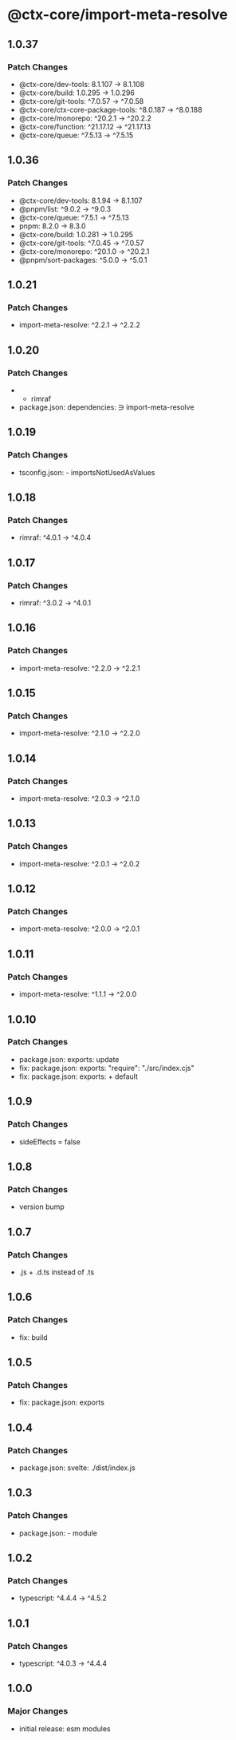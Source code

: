 # @ctx-core/import-meta-resolve

## 1.0.37

### Patch Changes

- @ctx-core/dev-tools: 8.1.107 -> 8.1.108
- @ctx-core/build: 1.0.295 -> 1.0.296
- @ctx-core/git-tools: ^7.0.57 -> ^7.0.58
- @ctx-core/ctx-core-package-tools: ^8.0.187 -> ^8.0.188
- @ctx-core/monorepo: ^20.2.1 -> ^20.2.2
- @ctx-core/function: ^21.17.12 -> ^21.17.13
- @ctx-core/queue: ^7.5.13 -> ^7.5.15

## 1.0.36

### Patch Changes

- @ctx-core/dev-tools: 8.1.94 -> 8.1.107
- @pnpm/list: ^9.0.2 -> ^9.0.3
- @ctx-core/queue: ^7.5.1 -> ^7.5.13
- pnpm: 8.2.0 -> 8.3.0
- @ctx-core/build: 1.0.281 -> 1.0.295
- @ctx-core/git-tools: ^7.0.45 -> ^7.0.57
- @ctx-core/monorepo: ^20.1.0 -> ^20.2.1
- @pnpm/sort-packages: ^5.0.0 -> ^5.0.1

## 1.0.21

### Patch Changes

- import-meta-resolve: ^2.2.1 -> ^2.2.2

## 1.0.20

### Patch Changes

- - rimraf
- package.json: dependencies: ∋ import-meta-resolve

## 1.0.19

### Patch Changes

- tsconfig.json: - importsNotUsedAsValues

## 1.0.18

### Patch Changes

- rimraf: ^4.0.1 -> ^4.0.4

## 1.0.17

### Patch Changes

- rimraf: ^3.0.2 -> ^4.0.1

## 1.0.16

### Patch Changes

- import-meta-resolve: ^2.2.0 -> ^2.2.1

## 1.0.15

### Patch Changes

- import-meta-resolve: ^2.1.0 -> ^2.2.0

## 1.0.14

### Patch Changes

- import-meta-resolve: ^2.0.3 -> ^2.1.0

## 1.0.13

### Patch Changes

- import-meta-resolve: ^2.0.1 -> ^2.0.2

## 1.0.12

### Patch Changes

- import-meta-resolve: ^2.0.0 -> ^2.0.1

## 1.0.11

### Patch Changes

- import-meta-resolve: ^1.1.1 -> ^2.0.0

## 1.0.10

### Patch Changes

- package.json: exports: update
- fix: package.json: exports: "require": "./src/index.cjs"
- fix: package.json: exports: + default

## 1.0.9

### Patch Changes

- sideEffects = false

## 1.0.8

### Patch Changes

- version bump

## 1.0.7

### Patch Changes

- .js + .d.ts instead of .ts

## 1.0.6

### Patch Changes

- fix: build

## 1.0.5

### Patch Changes

- fix: package.json: exports

## 1.0.4

### Patch Changes

- package.json: svelte: ./dist/index.js

## 1.0.3

### Patch Changes

- package.json: - module

## 1.0.2

### Patch Changes

- typescript: ^4.4.4 -> ^4.5.2

## 1.0.1

### Patch Changes

- typescript: ^4.0.3 -> ^4.4.4

## 1.0.0

### Major Changes

- initial release: esm modules

